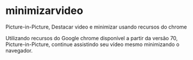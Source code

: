 # minimizarvideo
Picture-in-Picture, Destacar video e minimizar usando recursos do chrome

Utilizando recursos do Google chrome disponível a partir da versão 70, Picture-in-Picture, continue assistindo seu vídeo mesmo minimizando o navegador.

